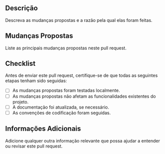 ## Descrição
Descreva as mudanças propostas e a razão pela qual elas foram feitas.

## Mudanças Propostas
Liste as principais mudanças propostas neste pull request.

## Checklist
Antes de enviar este pull request, certifique-se de que todas as seguintes etapas tenham sido seguidas:

- [ ] As mudanças propostas foram testadas localmente.
- [ ] As mudanças propostas não afetam as funcionalidades existentes do projeto.
- [ ] A documentação foi atualizada, se necessário.
- [ ] As convenções de codificação foram seguidas.

## Informações Adicionais
Adicione qualquer outra informação relevante que possa ajudar a entender ou revisar este pull request.
